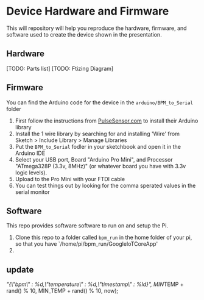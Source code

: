 # Device Hardware and Firmware
This will repository will help you reproduce the hardware, firmware, and software used to create the device shown in the presentation.

## Hardware
[TODO: Parts list]
[TODO: Ftizing Diagram]

## Firmware
You can find the Arduino code for the device in the `arduino/BPM_to_Serial` folder

1. First follow the instructions from [PulseSensor.com](https://pulsesensor.com/pages/installing-our-playground-for-pulsesensor-arduino) to install their Arduino library
2. Install the 1 wire library by searching for and installing 'Wire' from Sketch > Include Library > Manage Libraries
2. Put the `BPM_to_Serial` fodler in your sketchbook and open it in the Arduino IDE
3. Select your USB port, Board "Arduino Pro Mini", and Processor "ATmega328P (3.3v, 8MHz)" (or whatever board you have with 3.3v logic levels).
4. Upload to the Pro Mini with your FTDI cable
5. You can test things out by looking for the comma sperated values in the serial monitor

## Software
This repo provides software software to run on and setup the Pi.

1. Clone this repo to a folder called `bpm_run` in the home folder of your pi, so that you have `/home/pi/bpm_run/GoogleIoTCoreApp'
2. 
## update
*"{\\"bpm\\" : %d,\\"temperature\\" : %d,\\"timestamp\\" : %ld}", MIN*TEMP + rand() % 10, MIN_TEMP + rand() % 10, now);
